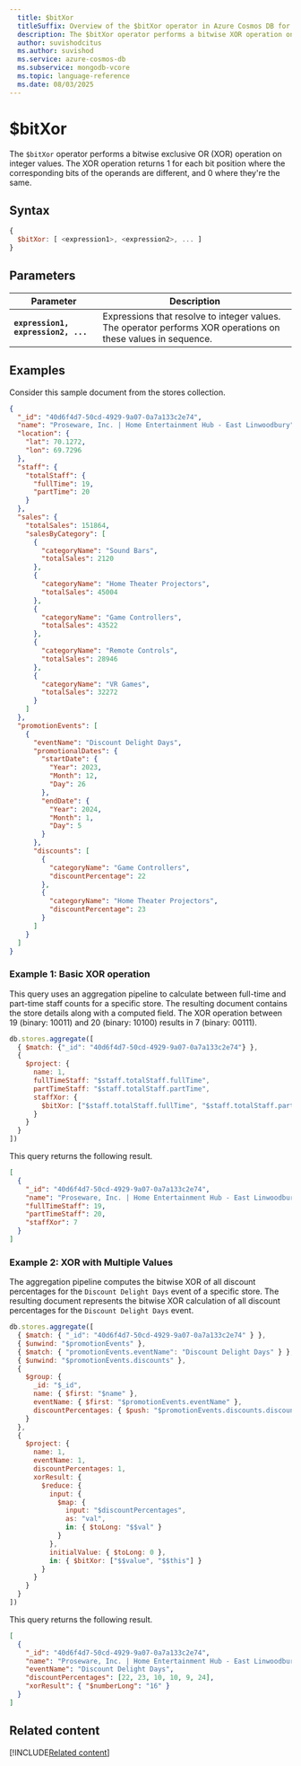 ```yaml
---
  title: $bitXor
  titleSuffix: Overview of the $bitXor operator in Azure Cosmos DB for MongoDB (vCore)
  description: The $bitXor operator performs a bitwise XOR operation on integer values.
  author: suvishodcitus
  ms.author: suvishod
  ms.service: azure-cosmos-db
  ms.subservice: mongodb-vcore
  ms.topic: language-reference
  ms.date: 08/03/2025
---
```


# $bitXor

The `$bitXor` operator performs a bitwise exclusive OR (XOR) operation on integer values. The XOR operation returns 1 for each bit position where the corresponding bits of the operands are different, and 0 where they're the same.

## Syntax

```javascript
{
  $bitXor: [ <expression1>, <expression2>, ... ]
}
```

## Parameters

| Parameter | Description |
| --- | --- |
| **`expression1, expression2, ...`** | Expressions that resolve to integer values. The operator performs XOR operations on these values in sequence. |

## Examples

Consider this sample document from the stores collection.

```json
{
  "_id": "40d6f4d7-50cd-4929-9a07-0a7a133c2e74",
  "name": "Proseware, Inc. | Home Entertainment Hub - East Linwoodbury",
  "location": {
    "lat": 70.1272,
    "lon": 69.7296
  },
  "staff": {
    "totalStaff": {
      "fullTime": 19,
      "partTime": 20
    }
  },
  "sales": {
    "totalSales": 151864,
    "salesByCategory": [
      {
        "categoryName": "Sound Bars",
        "totalSales": 2120
      },
      {
        "categoryName": "Home Theater Projectors",
        "totalSales": 45004
      },
      {
        "categoryName": "Game Controllers",
        "totalSales": 43522
      },
      {
        "categoryName": "Remote Controls",
        "totalSales": 28946
      },
      {
        "categoryName": "VR Games",
        "totalSales": 32272
      }
    ]
  },
  "promotionEvents": [
    {
      "eventName": "Discount Delight Days",
      "promotionalDates": {
        "startDate": {
          "Year": 2023,
          "Month": 12,
          "Day": 26
        },
        "endDate": {
          "Year": 2024,
          "Month": 1,
          "Day": 5
        }
      },
      "discounts": [
        {
          "categoryName": "Game Controllers",
          "discountPercentage": 22
        },
        {
          "categoryName": "Home Theater Projectors",
          "discountPercentage": 23
        }
      ]
    }
  ]
}
```

### Example 1: Basic XOR operation

This query uses an aggregation pipeline to calculate between full-time and part-time staff counts for a specific store. The resulting document contains the store details along with a computed field. The XOR operation between 19 (binary: 10011) and 20 (binary: 10100) results in 7 (binary: 00111).

```javascript
db.stores.aggregate([
  { $match: {"_id": "40d6f4d7-50cd-4929-9a07-0a7a133c2e74"} },
  {
    $project: {
      name: 1,
      fullTimeStaff: "$staff.totalStaff.fullTime",
      partTimeStaff: "$staff.totalStaff.partTime",
      staffXor: {
        $bitXor: ["$staff.totalStaff.fullTime", "$staff.totalStaff.partTime"]
      }
    }
  }
])
```

This query returns the following result.

```json
[
  {
    "_id": "40d6f4d7-50cd-4929-9a07-0a7a133c2e74",
    "name": "Proseware, Inc. | Home Entertainment Hub - East Linwoodbury",
    "fullTimeStaff": 19,
    "partTimeStaff": 20,
    "staffXor": 7
  }
]
```

### Example 2: XOR with Multiple Values

The aggregation pipeline computes the bitwise XOR of all discount percentages for the `Discount Delight Days` event of a specific store. The resulting document represents the bitwise XOR calculation of all discount percentages for the `Discount Delight Days` event.

```javascript
db.stores.aggregate([
  { $match: { "_id": "40d6f4d7-50cd-4929-9a07-0a7a133c2e74" } },
  { $unwind: "$promotionEvents" },
  { $match: { "promotionEvents.eventName": "Discount Delight Days" } },
  { $unwind: "$promotionEvents.discounts" },
  {
    $group: {
      _id: "$_id",
      name: { $first: "$name" },
      eventName: { $first: "$promotionEvents.eventName" },
      discountPercentages: { $push: "$promotionEvents.discounts.discountPercentage" }
    }
  },
  {
    $project: {
      name: 1,
      eventName: 1,
      discountPercentages: 1,
      xorResult: {
        $reduce: {
          input: {
            $map: {
              input: "$discountPercentages",
              as: "val",
              in: { $toLong: "$$val" }
            }
          },
          initialValue: { $toLong: 0 },
          in: { $bitXor: ["$$value", "$$this"] }
        }
      }
    }
  }
])
```

This query returns the following result.

```json
[
  {
    "_id": "40d6f4d7-50cd-4929-9a07-0a7a133c2e74",
    "name": "Proseware, Inc. | Home Entertainment Hub - East Linwoodbury",
    "eventName": "Discount Delight Days",
    "discountPercentages": [22, 23, 10, 10, 9, 24],
    "xorResult": { "$numberLong": "16" }
  }
]
```

## Related content

[!INCLUDE[Related content](../includes/related-content.md)]
